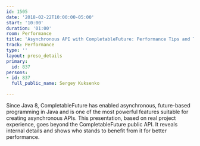 ```yaml
---
id: 1505
date: '2018-02-22T10:00:00-05:00'
start: '10:00'
duration: '01:00'
room: Performance
title: 'Asynchronous API with CompletableFuture: Performance Tips and Tricks '
track: Performance
type: ''
layout: preso_details
primary:
  id: 837
persons:
- id: 837
  full_public_name: Sergey Kuksenko

---
```

Since Java 8, CompletableFuture has enabled asynchronous, future-based programming in Java and is one of the most powerful features suitable for creating asynchronous APIs. This presentation, based on real project experience, goes beyond the CompletableFuture public API. It reveals internal details and shows who stands to benefit from it for better performance.